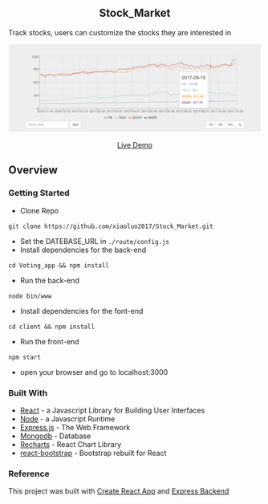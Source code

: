 <h2 align="center">Stock_Market</h2>

Track stocks, users can customize the stocks they are interested in<br/>
<p align="center" margin-bottom="0">
  <a href="http://www.hnclone.win" target="_blank">
    <img alt="Stock Market Clone Demo" width="auto" height="auto" src="https://github.com/xiaoluo2017/Stock_Market/blob/master/images/Capture.PNG">
  </a>
</p>
<p align="center">
  <a href="https://boiling-shelf-18505.herokuapp.com/">Live Demo</a>
</p>

## Overview

### Getting Started
* Clone Repo 
```
git clone https://github.com/xiaoluo2017/Stock_Market.git
```
* Set the DATEBASE_URL in ```./route/config.js```
* Install dependencies for the back-end 
```
cd Voting_app && npm install
```
* Run the back-end 
```
node bin/www
```
* Install dependencies for the font-end 
```
cd client && npm install
```
* Run the front-end 
```
npm start
```
* open your browser and go to localhost:3000

### Built With
* [React](https://facebook.github.io/react/) - a Javascript Library for Building User Interfaces
* [Node](https://nodejs.org) - a Javascript Runtime
* [Express.js](http://expressjs.com) - The Web Framework
* [Mongodb](http://mongodb.github.io/node-mongodb-native/2.0/) - Database
* [Recharts](http://recharts.org/#/zh-CN/guide) - React Chart Library
* [react-bootstrap](https://react-bootstrap.github.io/) - Bootstrap rebuilt for React

### Reference
This project was built with [Create React App](https://github.com/facebookincubator/create-react-app) and [Express Backend](https://daveceddia.com/create-react-app-express-backend/)</br>
